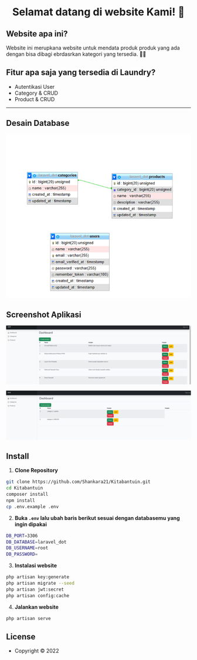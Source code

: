 <h1 align="center">Selamat datang di website Kami! 👋</h1>

## Website apa ini?

Website ini merupkana website untuk mendata produk produk yang ada dengan bisa dibagi ebrdasrkan kategori yang tersedia.
 👋👋

## Fitur apa saja yang tersedia di Laundry?

-   Autentikasi User
-   Category & CRUD
-   Product & CRUD

---

## Desain Database
![Database Diagram](dot/Diagram.PNG)
## Screenshot Aplikasi
![Product Listp](dot/Product_list.PNG)

![Category List](dot/Category_list.PNG)

## Install

1. **Clone Repository**

```bash
git clone https://github.com/Shankara21/Kitabantuin.git
cd Kitabantuin
composer install
npm install
cp .env.example .env
```

2. **Buka `.env` lalu ubah baris berikut sesuai dengan databasemu yang ingin dipakai**

```bash
DB_PORT=3306
DB_DATABASE=laravel_dot
DB_USERNAME=root
DB_PASSWORD=
```

3. **Instalasi website**

```bash
php artisan key:generate
php artisan migrate --seed
php artisan jwt:secret
php artisan config:cache
```

4. **Jalankan website**

```bash
php artisan serve
```

## License

-   Copyright © 2022 
